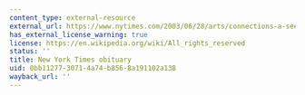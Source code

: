 ```yaml
---
content_type: external-resource
external_url: https://www.nytimes.com/2003/06/28/arts/connections-a-seeker-of-music-s-poetry-in-the-mathematical-realm.html?pagewanted=all
has_external_license_warning: true
license: https://en.wikipedia.org/wiki/All_rights_reserved
status: ''
title: New York Times obituary
uid: 0bb11277-3071-4a74-b856-8a191102a138
wayback_url: ''
---
```

